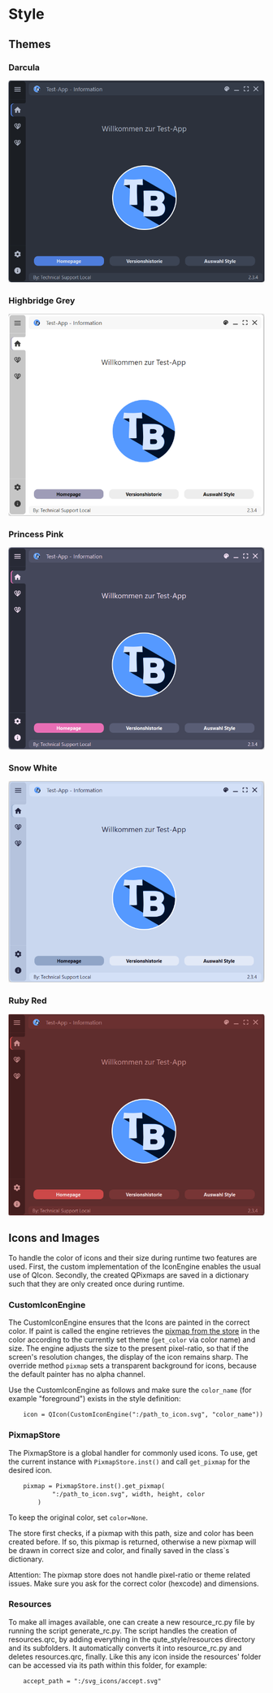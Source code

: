 # Style

## Themes
### Darcula
![Darcula](.././examples/example_images/darcula.PNG)

### Highbridge Grey
![Highbridge Grey](.././examples/example_images/highbridge_grey.PNG)

### Princess Pink
![Princess Pink](.././examples/example_images/princesspink.PNG)

### Snow White
![Snow Withe](.././examples/example_images/snowwhite.PNG)

### Ruby Red
![Ruby Red](.././examples/example_images/rubyred.PNG)
## Icons and Images

To handle the color of icons and their size during runtime two features are used. 
First, the custom implementation of the IconEngine enables the usual use of QIcon. Secondly, the
created QPixmaps are saved in a dictionary such that they are only created once during runtime.

### CustomIconEngine
The CustomIconEngine ensures that the Icons are painted in the correct color. If paint is called
the engine retrieves the [pixmap from the store](#pixmapstore) in the color according to the currently set theme (```get_color``` via color name) and size.
The engine adjusts the size to the present pixel-ratio, so that if the screen's resolution changes, the display of the icon
remains sharp. The override method ```pixmap``` sets a transparent background for icons, because the default painter has no alpha channel.

Use the CustomIconEngine as follows and make sure the ```color_name``` (for example "foreground") exists in the style definition:
```plaintext
    icon = QIcon(CustomIconEngine(":/path_to_icon.svg", "color_name"))
```

### PixmapStore

The PixmapStore is a global handler for commonly used icons. To use, get the current instance with ```PixmapStore.inst()``` and call
```get_pixmap``` for the desired icon.

```plaintext
    pixmap = PixmapStore.inst().get_pixmap(
            ":/path_to_icon.svg", width, height, color
        )
```
To keep the original color, set ```color=None```.

The store first checks, if a pixmap with this path, size and color has been created before. If so, this pixmap is returned, 
otherwise a new pixmap will be drawn in correct size and color, and finally saved in the class`s dictionary.

Attention: The pixmap store does not handle pixel-ratio or theme related issues. Make sure you ask for the correct color (hexcode) and dimensions.

### Resources

To make all images available, one can create a new resource_rc.py file by running the script generate_rc.py. 
The script handles the creation of resources.qrc, by adding everything in the qute_style/resources directory and its subfolders.
It automatically converts it into resource_rc.py and deletes resources.qrc, finally. Like this
any icon inside the resources' folder can be accessed via its path within this folder, for example:

```plaintext
    accept_path = ":/svg_icons/accept.svg"
```
